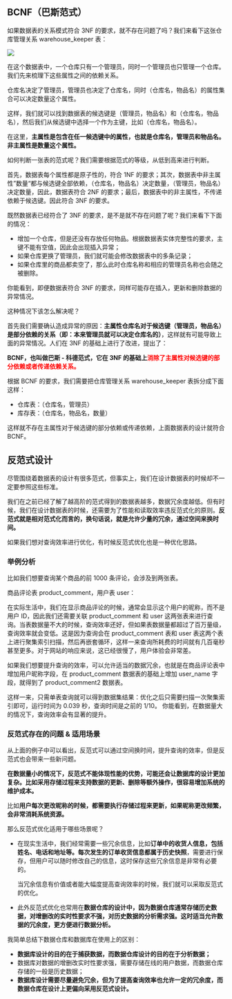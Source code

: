 ## BCNF（巴斯范式）

如果数据表的关系模式符合 3NF 的要求，就不存在问题了吗？我们来看下这张仓库管理关系 warehouse_keeper 表：

![](D:\Work\TyporaNotes\note\Sql\Mysql\SQL必知必会\pict\22-1.jpg)

在这个数据表中，一个仓库只有一个管理员，同时一个管理员也只管理一个仓库。我们先来梳理下这些属性之间的依赖关系。

仓库名决定了管理员，管理员也决定了仓库名，同时（仓库名，物品名）的属性集合可以决定数量这个属性。

这样，我们就可以找到数据表的候选键是（管理员，物品名）和（仓库名，物品名），然后我们从候选键中选择一个作为主键，比如（仓库名，物品名）。

在这里，**主属性是包含在任一候选键中的属性，也就是仓库名，管理员和物品名。非主属性是数量这个属性。**

如何判断一张表的范式呢？我们需要根据范式的等级，从低到高来进行判断。

首先，数据表每个属性都是原子性的，符合 1NF 的要求；其次，数据表中非主属性”数量“都与候选键全部依赖，（仓库名，物品名）决定数量，（管理员，物品名）决定数量，因此，数据表符合 2NF 的要求；最后，数据表中的非主属性，不传递依赖于候选键。因此符合 3NF 的要求。

既然数据表已经符合了 3NF 的要求，是不是就不存在问题了呢？我们来看下下面的情况：

* 增加一个仓库，但是还没有存放任何物品。根据数据表实体完整性的要求，主键不能有空值，因此会出现插入异常；
* 如果仓库更换了管理员，我们就可能会修改数据表中的多条记录；
* 如果仓库里的商品都卖空了，那么此时仓库名称和相应的管理员名称也会随之被删除。

你能看到，即便数据表符合 3NF 的要求，同样可能存在插入，更新和删除数据的异常情况。

这种情况下该怎么解决呢？

首先我们需要确认造成异常的原因：**主属性仓库名对于候选键（管理员，物品名）是部分依赖的关系（即：本来管理员就可以决定仓库名的）**，这样就有可能导致上面的异常情况。人们在 3NF 的基础上进行了改进，提出了：

**BCNF，也叫做巴斯 - 科德范式，它在 3NF 的基础上<font color=red>消除了主属性对候选键的部分依赖或者传递依赖关系。</font>**

根据 BCNF 的要求，我们需要把仓库管理关系 warehouse_keeper 表拆分成下面这样：

* 仓库表：（仓库名，管理员）
* 库存表：（仓库名，物品名，数量）

这样就不存在主属性对于候选键的部分依赖或传递依赖，上面数据表的设计就符合 BCNF。

## 反范式设计

尽管围绕着数据表的设计有很多范式，但事实上，我们在设计数据表的时候却不一定要参照这些标准。

我们在之前已经了解了越高阶的范式得到的数据表越多，数据冗余度越低。但有时候，我们在设计数据表的时候，还需要为了性能和读取效率违反范式化的原则。**反范式就是相对范式化而言的，换句话说，就是允许少量的冗余，通过空间来换时间。**

如果我们想对查询效率进行优化，有时候反范式优化也是一种优化思路。

### 举例分析

比如我们想要查询某个商品的前 1000 条评论，会涉及到两张表。

商品评论表 product_comment，用户表 user：

在实际生活中，我们在显示商品评论的时候，通常会显示这个用户的昵称，而不是用户 ID，因此我们还需要关联 product_comment 和 user 这两张表来进行查询。当表数据量不大的时候，查询效率还好，但如果表数据量都超过了百万量级，查询效率就会变低。这是因为查询会在 product_comment 表和 user 表这两个表上进行聚集索引扫描，然后再嵌套循环，这样一来查询所耗费的时间就有几百毫秒甚至更多。对于网站的响应来说，这已经很慢了，用户体验会非常差。

如果我们想要提升查询的效率，可以允许适当的数据冗余，也就是在商品评论表中增加用户昵称字段，在 product_comment 数据表的基础上增加 user_name 字段，就得到了 product_comment2 数据表。

这样一来，只需单表查询就可以得到数据集结果：优化之后只需要扫描一次聚集索引即可，运行时间为 0.039 秒，查询时间是之前的 1/10。  你能看到，在数据量大的情况下，查询效率会有显著的提升。

### 反范式存在的问题 & 适用场景

从上面的例子中可以看出，反范式可以通过空间换时间，提升查询的效率，但是反范式也会带来一些新问题。

**在数据量小的情况下，反范式不能体现性能的优势，可能还会让数据库的设计更加复杂。比如采用存储过程来支持数据的更新、删除等额外操作，很容易增加系统的维护成本。**

比如**用户每次更改昵称的时候，都需要执行存储过程来更新，如果昵称更改频繁，会非常消耗系统资源。**

那么反范式优化适用于哪些场景呢？

* 在现实生活中，我们经常需要一些冗余信息，比如**订单中的收货人信息，包括姓名、电话和地址等。每次发生的订单收货信息都属于历史快照**，需要进行保存，但用户可以随时修改自己的信息，这时保存这些冗余信息是非常有必要的。

  当冗余信息有价值或者能大幅度提高查询效率的时候，我们就可以采取反范式的优化。

* 此外反范式优化也常用在**数据仓库的设计中，因为数据仓库通常存储历史数据，对增删改的实时性要求不强，对历史数据的分析需求强。这时适当允许数据的冗余度，更方便进行数据分析。**

我简单总结下数据仓库和数据库在使用上的区别：

* **数据库设计的目的在于捕获数据，而数据仓库设计的目的在于分析数据；**
* 数据库对数据的增删改实时性要求强，需要存储在线的用户数据，而数据仓库存储的一般是历史数据；
* **数据库设计需要尽量避免冗余，但为了提高查询效率也允许一定的冗余度，而数据仓库在设计上更偏向采用反范式设计。**

